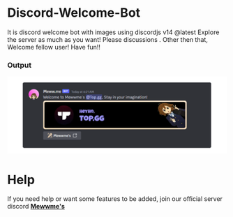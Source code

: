# Discord-Welcome-Bot
It is discord welcome bot with images using discordjs v14 @latest 
Explore the server as much as you want! Please discussions  . Other then that, Welcome fellow user! Have fun!!

### **Output**
![welcome-preview](./sample.png)

# **Help**
If you need help or want some features to be added, join our official server discord **[Mewwme's](https://discord.gg/6EXgrmtkPX)**